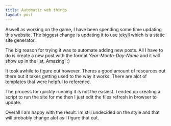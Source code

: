 ```yaml
---
title: Automatic web things
layout: post
---
```


Aswell as working on the game, I have been spending some time updating this website.
The biggest change is updating it to use [jekyll](https://jekyllrb.com/) which is a static site generator.

The big reason for trying it was to automate adding new posts. All I have to do is create a new post with the format *Year-Month-Day-Name* and it will show up in the list. Amazing! :)

It took awhile to figure out however. Theres a good amount of resources out there but it takes getting used to the way it works. There are alot of templates that were helpful to reference.

The process for quickly running it is not the easiest. I ended up creating a script to run the site for me then I just edit the files refresh in browser to update.

Overall I am happy with the result. Im still undecided on the style and that will probably change alot as I figure that out.

